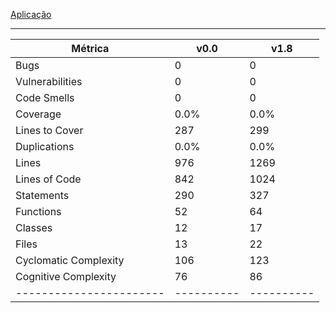 [Aplicação](aplicacao)

---

| **Métrica**           | **v0.0** | **v1.8** |
|-----------------------|----------|----------|
| Bugs                  | 0        | 0        |
| Vulnerabilities       | 0        | 0        |
| Code Smells           | 0        | 0        |
| Coverage              | 0.0%     | 0.0%     |
| Lines to Cover        | 287      | 299      |
| Duplications          | 0.0%     | 0.0%     |
| Lines                 | 976      | 1269     |
| Lines of Code         | 842      | 1024     |
| Statements            | 290      | 327      |
| Functions             | 52       | 64       |
| Classes               | 12       | 17       |
| Files                 | 13       | 22       |
| Cyclomatic Complexity | 106      | 123      |
| Cognitive Complexity  | 76       | 86       |
|-----------------------|----------|----------|